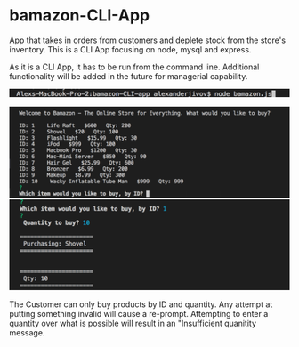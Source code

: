 # bamazon-CLI-App
App that takes in orders from customers and deplete stock from the store's inventory.
This is a CLI App focusing on node, mysql and express.

As it is a CLI App, it has to be run from the command line. Additional functionality will be added in the future for managerial capability. 

![Test Image 1](initialScreenShot.png)

![Test Image 1](ScreenShot1.png)
![Test Image 1](ScreenShot2.png)

The Customer can only buy products by ID and quantity. Any attempt at putting something invalid will cause a re-prompt.
Attempting to enter a quantity over what is possible will result in an "Insufficient quanitity message. 
